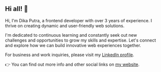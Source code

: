 ## Hi all! 👋

Hi, I'm Dika Putra, a frontend developer with over 3 years of experience. I thrive on creating dynamic and user-friendly web solutions.

I'm dedicated to continuous learning and constantly seek out new challenges and opportunities to grow my skills and expertise. Let's connect and explore how we can build innovative web experiences together.

For business and work inquiries, please visit my [LinkedIn profile](https://www.linkedin.com/in/dikaptrw/).

👉 You can find out more info and other social links on [my website](https://dikaptrw.com).

<!--
**dikaptrw/dikaptrw** is a ✨ _special_ ✨ repository because its `README.md` (this file) appears on your GitHub profile.

Here are some ideas to get you started:

- 🔭 I’m currently working on ...
- 🌱 I’m currently learning ...
- 👯 I’m looking to collaborate on ...
- 🤔 I’m looking for help with ...
- 💬 Ask me about ...
- 📫 How to reach me: ...
- 😄 Pronouns: ...
- ⚡ Fun fact: ...
-->
